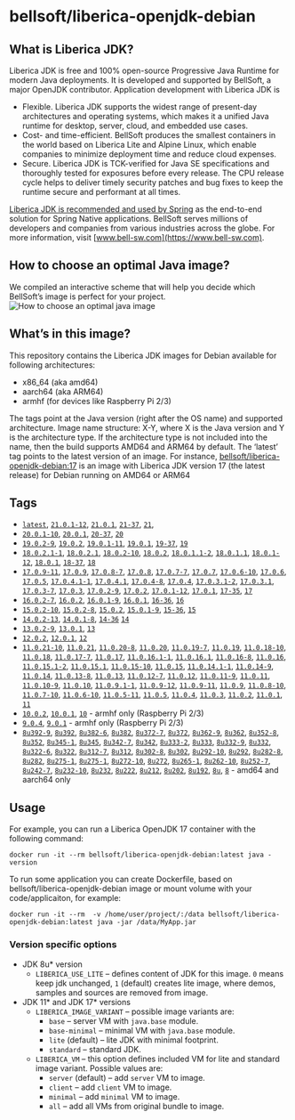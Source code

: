 # bellsoft/liberica-openjdk-debian

## What is Liberica JDK?
Liberica JDK is free and 100% open-source Progressive Java Runtime for modern Java deployments. It is developed and supported by BellSoft, a major OpenJDK contributor. Application development with Liberica JDK is

*  Flexible. Liberica JDK supports the widest range of present-day architectures and operating systems, which makes it a unified Java runtime for desktop, server, cloud, and embedded use cases.
* Cost- and time-efficient. BellSoft produces the smallest containers in the world based on Liberica Lite and Alpine Linux, which enable companies to minimize deployment time and reduce cloud expenses.
* Secure. Liberica JDK is TCK-verified for Java SE specifications and thoroughly tested for exposures before every release. The CPU release cycle helps to deliver timely security patches and bug fixes to keep the runtime secure and performant at all times.

[Liberica JDK is recommended and used by Spring](https://spring.io/quickstart) as the end-to-end solution for Spring Native applications.
BellSoft serves millions of developers and companies from various industries across the globe. For more information, visit [www.bell-sw.com](https://www.bell-sw.com).

## How to choose an optimal Java image?

We compiled an interactive scheme that will help you decide which BellSoft’s image is perfect for your project.
![How to choose an optimal java image](https://download.bell-sw.com/static/images/how-to-choose-optimal-java-image.jpg)


## What’s in this image?

This repository contains the Liberica JDK images for Debian available for following architectures:

* x86_64 (aka amd64)
* aarch64 (aka ARM64)
* armhf (for devices like Raspberry Pi 2/3)

The tags point at the Java version (right after the OS name) and supported architecture.
Image name structure:
X-Y,
where X is the Java version and Y is the architecture type. If the architecture type is not included into the name, then the build supports AMD64 and ARM64 by default.
The ‘latest’ tag points to the latest version of an image.
For instance, [bellsoft/liberica-openjdk-debian:17](https://hub.docker.com/layers/bellsoft/liberica-openjdk-debian/17/images/sha256-305f23015e1a40436624b5ea1928051a39cd1484a6ee68553006cc1a38eb1b76?context=explore) is an image with Liberica JDK version 17 (the latest release) for Debian running on AMD64 or ARM64

## Tags

* [`latest`](https://github.com/bell-sw/Liberica/blob/master/docker/repos/liberica-openjdk-debian/21/Dockerfile),
[`21.0.1-12`](https://github.com/bell-sw/Liberica/blob/master/docker/repos/liberica-openjdk-debian/21/Dockerfile),
[`21.0.1`](https://github.com/bell-sw/Liberica/blob/master/docker/repos/liberica-openjdk-debian/21/Dockerfile),
[`21-37`](https://github.com/bell-sw/Liberica/blob/master/docker/repos/liberica-openjdk-debian/21/Dockerfile),
[`21`](https://github.com/bell-sw/Liberica/blob/master/docker/repos/liberica-openjdk-debian/21/Dockerfile),
* [`20.0.1-10`](https://github.com/bell-sw/Liberica/blob/master/docker/repos/liberica-openjdk-debian/old/20/Dockerfile),
[`20.0.1`](https://github.com/bell-sw/Liberica/blob/master/docker/repos/liberica-openjdk-debian/old/20/Dockerfile),
[`20-37`](https://github.com/bell-sw/Liberica/blob/master/docker/repos/liberica-openjdk-debian/old/20/Dockerfile),
[`20`](https://github.com/bell-sw/Liberica/blob/master/docker/repos/liberica-openjdk-debian/old/20/Dockerfile)
* [`19.0.2-9`](https://github.com/bell-sw/Liberica/blob/master/docker/repos/liberica-openjdk-debian/old/19/Dockerfile),
[`19.0.2`](https://github.com/bell-sw/Liberica/blob/master/docker/repos/liberica-openjdk-debian/old/19/Dockerfile),
[`19.0.1-11`](https://github.com/bell-sw/Liberica/blob/master/docker/repos/liberica-openjdk-debian/old/19/Dockerfile),
[`19.0.1`](https://github.com/bell-sw/Liberica/blob/master/docker/repos/liberica-openjdk-debian/old/19/Dockerfile),
[`19-37`](https://github.com/bell-sw/Liberica/blob/master/docker/repos/liberica-openjdk-debian/old/19/Dockerfile),
[`19`](https://github.com/bell-sw/Liberica/blob/master/docker/repos/liberica-openjdk-debian/old/19/Dockerfile)
* [`18.0.2.1-1`](https://github.com/bell-sw/Liberica/blob/master/docker/repos/liberica-openjdk-debian/old/18/Dockerfile),
[`18.0.2.1`](https://github.com/bell-sw/Liberica/blob/master/docker/repos/liberica-openjdk-debian/old/18/Dockerfile),
[`18.0.2-10`](https://github.com/bell-sw/Liberica/blob/master/docker/repos/liberica-openjdk-debian/old/18/Dockerfile),
[`18.0.2`](https://github.com/bell-sw/Liberica/blob/master/docker/repos/liberica-openjdk-debian/old/18/Dockerfile),
[`18.0.1.1-2`](https://github.com/bell-sw/Liberica/blob/master/docker/repos/liberica-openjdk-debian/old/18/Dockerfile),
[`18.0.1.1`](https://github.com/bell-sw/Liberica/blob/master/docker/repos/liberica-openjdk-debian/old/18/Dockerfile),
[`18.0.1-12`](https://github.com/bell-sw/Liberica/blob/master/docker/repos/liberica-openjdk-debian/old/18/Dockerfile),
[`18.0.1`](https://github.com/bell-sw/Liberica/blob/master/docker/repos/liberica-openjdk-debian/old/18/Dockerfile),
[`18-37`](https://github.com/bell-sw/Liberica/blob/master/docker/repos/liberica-openjdk-debian/old/18/Dockerfile),
[`18`](https://github.com/bell-sw/Liberica/blob/master/docker/repos/liberica-openjdk-debian/old/18/Dockerfile)
* [`17.0.9-11`](https://github.com/bell-sw/Liberica/blob/master/docker/repos/liberica-openjdk-debian/17/Dockerfile),
[`17.0.9`](https://github.com/bell-sw/Liberica/blob/master/docker/repos/liberica-openjdk-debian/17/Dockerfile),
[`17.0.8-7`](https://github.com/bell-sw/Liberica/blob/master/docker/repos/liberica-openjdk-debian/17/Dockerfile),
[`17.0.8`](https://github.com/bell-sw/Liberica/blob/master/docker/repos/liberica-openjdk-debian/17/Dockerfile),
[`17.0.7-7`](https://github.com/bell-sw/Liberica/blob/master/docker/repos/liberica-openjdk-debian/17/Dockerfile),
[`17.0.7`](https://github.com/bell-sw/Liberica/blob/master/docker/repos/liberica-openjdk-debian/17/Dockerfile),
[`17.0.6-10`](https://github.com/bell-sw/Liberica/blob/master/docker/repos/liberica-openjdk-debian/17/Dockerfile),
[`17.0.6`](https://github.com/bell-sw/Liberica/blob/master/docker/repos/liberica-openjdk-debian/17/Dockerfile),
[`17.0.5`](https://github.com/bell-sw/Liberica/blob/master/docker/repos/liberica-openjdk-debian/17/Dockerfile),
[`17.0.4.1-1`](https://github.com/bell-sw/Liberica/blob/master/docker/repos/liberica-openjdk-debian/17/Dockerfile),
[`17.0.4.1`](https://github.com/bell-sw/Liberica/blob/master/docker/repos/liberica-openjdk-debian/17/Dockerfile),
[`17.0.4-8`](https://github.com/bell-sw/Liberica/blob/master/docker/repos/liberica-openjdk-debian/17/Dockerfile),
[`17.0.4`](https://github.com/bell-sw/Liberica/blob/master/docker/repos/liberica-openjdk-debian/17/Dockerfile),
[`17.0.3.1-2`](https://github.com/bell-sw/Liberica/blob/master/docker/repos/liberica-openjdk-debian/17/Dockerfile),
[`17.0.3.1`](https://github.com/bell-sw/Liberica/blob/master/docker/repos/liberica-openjdk-debian/17/Dockerfile),
[`17.0.3-7`](https://github.com/bell-sw/Liberica/blob/master/docker/repos/liberica-openjdk-debian/17/Dockerfile),
[`17.0.3`](https://github.com/bell-sw/Liberica/blob/master/docker/repos/liberica-openjdk-debian/17/Dockerfile),
[`17.0.2-9`](https://github.com/bell-sw/Liberica/blob/master/docker/repos/liberica-openjdk-debian/17/Dockerfile),
[`17.0.2`](https://github.com/bell-sw/Liberica/blob/master/docker/repos/liberica-openjdk-debian/17/Dockerfile),
[`17.0.1-12`](https://github.com/bell-sw/Liberica/blob/master/docker/repos/liberica-openjdk-debian/17/Dockerfile),
[`17.0.1`](https://github.com/bell-sw/Liberica/blob/master/docker/repos/liberica-openjdk-debian/17/Dockerfile),
[`17-35`](https://github.com/bell-sw/Liberica/blob/master/docker/repos/liberica-openjdk-debian/17/Dockerfile),
[`17`](https://github.com/bell-sw/Liberica/blob/master/docker/repos/liberica-openjdk-debian/17/Dockerfile)
* [`16.0.2-7`](https://github.com/bell-sw/Liberica/blob/master/docker/repos/liberica-openjdk-debian/old/16/Dockerfile),
[`16.0.2`](https://github.com/bell-sw/Liberica/blob/master/docker/repos/liberica-openjdk-debian/old/16/Dockerfile),
[`16.0.1-9`](https://github.com/bell-sw/Liberica/blob/master/docker/repos/liberica-openjdk-debian/old/16/Dockerfile),
[`16.0.1`](https://github.com/bell-sw/Liberica/blob/master/docker/repos/liberica-openjdk-debian/old/16/Dockerfile),
[`16-36`](https://github.com/bell-sw/Liberica/blob/master/docker/repos/liberica-openjdk-debian/old/16/Dockerfile),
[`16`](https://github.com/bell-sw/Liberica/blob/master/docker/repos/liberica-openjdk-debian/old/16/Dockerfile)
* [`15.0.2-10`](https://github.com/bell-sw/Liberica/blob/master/docker/repos/liberica-openjdk-debian/old/15/Dockerfile),
[`15.0.2-8`](https://github.com/bell-sw/Liberica/blob/master/docker/repos/liberica-openjdk-debian/old/15/Dockerfile),
[`15.0.2`](https://github.com/bell-sw/Liberica/blob/master/docker/repos/liberica-openjdk-debian/old/15/Dockerfile),
[`15.0.1-9`](https://github.com/bell-sw/Liberica/blob/master/docker/repos/liberica-openjdk-debian/old/15/Dockerfile),
[`15-36`](https://github.com/bell-sw/Liberica/blob/master/docker/repos/liberica-openjdk-debian/old/15/Dockerfile),
[`15`](https://github.com/bell-sw/Liberica/blob/master/docker/repos/liberica-openjdk-debian/old/15/Dockerfile)
* [`14.0.2-13`](https://github.com/bell-sw/Liberica/blob/master/docker/repos/liberica-openjdk-debian/old/14/Dockerfile),
[`14.0.1-8`](https://github.com/bell-sw/Liberica/blob/master/docker/repos/liberica-openjdk-debian/old/14/Dockerfile),
[`14-36`](https://github.com/bell-sw/Liberica/blob/master/docker/repos/liberica-openjdk-debian/old/14.0.0/Dockerfile)
[`14`](https://github.com/bell-sw/Liberica/blob/master/docker/repos/liberica-openjdk-debian/old/14/Dockerfile)
* [`13.0.2-9`](https://github.com/bell-sw/Liberica/blob/master/docker/repos/liberica-openjdk-debian/old/13/Dockerfile),
[`13.0.1`](https://github.com/bell-sw/Liberica/blob/master/docker/repos/liberica-openjdk-debian/old/13.0.1/Dockerfile),
[`13`](https://github.com/bell-sw/Liberica/blob/master/docker/repos/liberica-openjdk-debian/old/13.0.0/Dockerfile)
* [`12.0.2`](https://github.com/bell-sw/Liberica/blob/master/docker/repos/liberica-openjdk-debian/old/12.0.2/Dockerfile),
[`12.0.1`](https://github.com/bell-sw/Liberica/blob/master/docker/repos/liberica-openjdk-debian/old/12.0.1/Dockerfile),
[`12`](https://github.com/bell-sw/Liberica/blob/master/docker/repos/liberica-openjdk-debian/old/12.0.0/Dockerfile)
* [`11.0.21-10`](https://github.com/bell-sw/Liberica/blob/master/docker/repos/liberica-openjdk-debian/11/Dockerfile),
[`11.0.21`](https://github.com/bell-sw/Liberica/blob/master/docker/repos/liberica-openjdk-debian/11/Dockerfile),
[`11.0.20-8`](https://github.com/bell-sw/Liberica/blob/master/docker/repos/liberica-openjdk-debian/11/Dockerfile),
[`11.0.20`](https://github.com/bell-sw/Liberica/blob/master/docker/repos/liberica-openjdk-debian/11/Dockerfile),
[`11.0.19-7`](https://github.com/bell-sw/Liberica/blob/master/docker/repos/liberica-openjdk-debian/11/Dockerfile),
[`11.0.19`](https://github.com/bell-sw/Liberica/blob/master/docker/repos/liberica-openjdk-debian/11/Dockerfile),
[`11.0.18-10`](https://github.com/bell-sw/Liberica/blob/master/docker/repos/liberica-openjdk-debian/11/Dockerfile),
[`11.0.18`](https://github.com/bell-sw/Liberica/blob/master/docker/repos/liberica-openjdk-debian/11/Dockerfile),
[`11.0.17-7`](https://github.com/bell-sw/Liberica/blob/master/docker/repos/liberica-openjdk-debian/11/Dockerfile),
[`11.0.17`](https://github.com/bell-sw/Liberica/blob/master/docker/repos/liberica-openjdk-debian/11/Dockerfile),
[`11.0.16.1-1`](https://github.com/bell-sw/Liberica/blob/master/docker/repos/liberica-openjdk-debian/11/Dockerfile),
[`11.0.16.1`](https://github.com/bell-sw/Liberica/blob/master/docker/repos/liberica-openjdk-debian/11/Dockerfile),
[`11.0.16-8`](https://github.com/bell-sw/Liberica/blob/master/docker/repos/liberica-openjdk-debian/11/Dockerfile),
[`11.0.16`](https://github.com/bell-sw/Liberica/blob/master/docker/repos/liberica-openjdk-debian/11/Dockerfile),
[`11.0.15.1-2`](https://github.com/bell-sw/Liberica/blob/master/docker/repos/liberica-openjdk-debian/11/Dockerfile),
[`11.0.15.1`](https://github.com/bell-sw/Liberica/blob/master/docker/repos/liberica-openjdk-debian/11/Dockerfile),
[`11.0.15-10`](https://github.com/bell-sw/Liberica/blob/master/docker/repos/liberica-openjdk-debian/11/Dockerfile),
[`11.0.15`](https://github.com/bell-sw/Liberica/blob/master/docker/repos/liberica-openjdk-debian/11/Dockerfile),
[`11.0.14.1-1`](https://github.com/bell-sw/Liberica/blob/master/docker/repos/liberica-openjdk-debian/11/Dockerfile),
[`11.0.14-9`](https://github.com/bell-sw/Liberica/blob/master/docker/repos/liberica-openjdk-debian/11/Dockerfile),
[`11.0.14`](https://github.com/bell-sw/Liberica/blob/master/docker/repos/liberica-openjdk-debian/11/Dockerfile),
[`11.0.13-8`](https://github.com/bell-sw/Liberica/blob/master/docker/repos/liberica-openjdk-debian/11/Dockerfile),
[`11.0.13`](https://github.com/bell-sw/Liberica/blob/master/docker/repos/liberica-openjdk-debian/11/Dockerfile),
[`11.0.12-7`](https://github.com/bell-sw/Liberica/blob/master/docker/repos/liberica-openjdk-debian/11/Dockerfile),
[`11.0.12`](https://github.com/bell-sw/Liberica/blob/master/docker/repos/liberica-openjdk-debian/11/Dockerfile),
[`11.0.11-9`](https://github.com/bell-sw/Liberica/blob/master/docker/repos/liberica-openjdk-debian/11/Dockerfile),
[`11.0.11`](https://github.com/bell-sw/Liberica/blob/master/docker/repos/liberica-openjdk-debian/11/Dockerfile),
[`11.0.10-9`](https://github.com/bell-sw/Liberica/blob/master/docker/repos/liberica-openjdk-debian/11/Dockerfile),
[`11.0.10`](https://github.com/bell-sw/Liberica/blob/master/docker/repos/liberica-openjdk-debian/11/Dockerfile),
[`11.0.9.1-1`](https://github.com/bell-sw/Liberica/blob/master/docker/repos/liberica-openjdk-debian/11/Dockerfile),
[`11.0.9-12`](https://github.com/bell-sw/Liberica/blob/master/docker/repos/liberica-openjdk-debian/11/Dockerfile),
[`11.0.9-11`](https://github.com/bell-sw/Liberica/blob/master/docker/repos/liberica-openjdk-debian/11/Dockerfile),
[`11.0.9`](https://github.com/bell-sw/Liberica/blob/master/docker/repos/liberica-openjdk-debian/11/Dockerfile),
[`11.0.8-10`](https://github.com/bell-sw/Liberica/blob/master/docker/repos/liberica-openjdk-debian/11/Dockerfile),
[`11.0.7-10`](https://github.com/bell-sw/Liberica/blob/master/docker/repos/liberica-openjdk-debian/11/Dockerfile),
[`11.0.6-10`](https://github.com/bell-sw/Liberica/blob/master/docker/repos/liberica-openjdk-debian/11/Dockerfile),
[`11.0.5-11`](https://github.com/bell-sw/Liberica/blob/master/docker/repos/liberica-openjdk-debian/old/11.0.5/Dockerfile),
[`11.0.5`](https://github.com/bell-sw/Liberica/blob/master/docker/repos/liberica-openjdk-debian/old/11.0.5/Dockerfile),
[`11.0.4`](https://github.com/bell-sw/Liberica/blob/master/docker/repos/liberica-openjdk-debian/old/11.0.4/Dockerfile),
[`11.0.3`](https://github.com/bell-sw/Liberica/blob/master/docker/repos/liberica-openjdk-debian/old/11.0.3/Dockerfile),
[`11.0.2`](https://github.com/bell-sw/Liberica/blob/master/docker/repos/liberica-openjdk-debian/old/11.0.2/Dockerfile),
[`11.0.1`](https://github.com/bell-sw/Liberica/blob/master/docker/repos/liberica-openjdk-debian/old/11.0.1/Dockerfile),
[`11`](https://github.com/bell-sw/Liberica/blob/master/docker/repos/liberica-openjdk-debian/11/Dockerfile)
* [`10.0.2`](https://github.com/bell-sw/Liberica/blob/master/docker/repos/liberica-openjdk-debian/old/10.0.2/Dockerfile),
[`10.0.1`](https://github.com/bell-sw/Liberica/blob/master/docker/repos/liberica-openjdk-debian/old/10.0.1/Dockerfile),
[`10`](https://github.com/bell-sw/Liberica/blob/master/docker/repos/liberica-openjdk-debian/old/10.0.0/Dockerfile) - armhf only (Raspberry Pi 2/3)
* [`9.0.4`](https://github.com/bell-sw/Liberica/blob/master/docker/repos/liberica-openjdk-debian/old/9.0.4/Dockerfile),
[`9.0.1`](https://github.com/bell-sw/Liberica/blob/master/docker/repos/liberica-openjdk-debian/old/9.0.1/Dockerfile) - armhf only (Raspberry Pi 2/3)
* [`8u392-9`](https://github.com/bell-sw/Liberica/blob/master/docker/repos/liberica-openjdk-debian/8/Dockerfile),
[`8u392`](https://github.com/bell-sw/Liberica/blob/master/docker/repos/liberica-openjdk-debian/8/Dockerfile),
[`8u382-6`](https://github.com/bell-sw/Liberica/blob/master/docker/repos/liberica-openjdk-debian/8/Dockerfile),
[`8u382`](https://github.com/bell-sw/Liberica/blob/master/docker/repos/liberica-openjdk-debian/8/Dockerfile),
[`8u372-7`](https://github.com/bell-sw/Liberica/blob/master/docker/repos/liberica-openjdk-debian/8/Dockerfile),
[`8u372`](https://github.com/bell-sw/Liberica/blob/master/docker/repos/liberica-openjdk-debian/8/Dockerfile),
[`8u362-9`](https://github.com/bell-sw/Liberica/blob/master/docker/repos/liberica-openjdk-debian/8/Dockerfile),
[`8u362`](https://github.com/bell-sw/Liberica/blob/master/docker/repos/liberica-openjdk-debian/8/Dockerfile),
[`8u352-8`](https://github.com/bell-sw/Liberica/blob/master/docker/repos/liberica-openjdk-debian/8/Dockerfile),
[`8u352`](https://github.com/bell-sw/Liberica/blob/master/docker/repos/liberica-openjdk-debian/8/Dockerfile),
[`8u345-1`](https://github.com/bell-sw/Liberica/blob/master/docker/repos/liberica-openjdk-debian/8/Dockerfile),
[`8u345`](https://github.com/bell-sw/Liberica/blob/master/docker/repos/liberica-openjdk-debian/8/Dockerfile),
[`8u342-7`](https://github.com/bell-sw/Liberica/blob/master/docker/repos/liberica-openjdk-debian/8/Dockerfile),
[`8u342`](https://github.com/bell-sw/Liberica/blob/master/docker/repos/liberica-openjdk-debian/8/Dockerfile),
[`8u333-2`](https://github.com/bell-sw/Liberica/blob/master/docker/repos/liberica-openjdk-debian/8/Dockerfile),
[`8u333`](https://github.com/bell-sw/Liberica/blob/master/docker/repos/liberica-openjdk-debian/8/Dockerfile),
[`8u332-9`](https://github.com/bell-sw/Liberica/blob/master/docker/repos/liberica-openjdk-debian/8/Dockerfile),
[`8u332`](https://github.com/bell-sw/Liberica/blob/master/docker/repos/liberica-openjdk-debian/8/Dockerfile),
[`8u322-6`](https://github.com/bell-sw/Liberica/blob/master/docker/repos/liberica-openjdk-debian/8/Dockerfile),
[`8u322`](https://github.com/bell-sw/Liberica/blob/master/docker/repos/liberica-openjdk-debian/8/Dockerfile),
[`8u312-7`](https://github.com/bell-sw/Liberica/blob/master/docker/repos/liberica-openjdk-debian/8/Dockerfile),
[`8u312`](https://github.com/bell-sw/Liberica/blob/master/docker/repos/liberica-openjdk-debian/8/Dockerfile),
[`8u302-8`](https://github.com/bell-sw/Liberica/blob/master/docker/repos/liberica-openjdk-debian/8/Dockerfile),
[`8u302`](https://github.com/bell-sw/Liberica/blob/master/docker/repos/liberica-openjdk-debian/8/Dockerfile),
[`8u292-10`](https://github.com/bell-sw/Liberica/blob/master/docker/repos/liberica-openjdk-debian/8/Dockerfile),
[`8u292`](https://github.com/bell-sw/Liberica/blob/master/docker/repos/liberica-openjdk-debian/8/Dockerfile),
[`8u282-8`](https://github.com/bell-sw/Liberica/blob/master/docker/repos/liberica-openjdk-debian/8/Dockerfile),
[`8u282`](https://github.com/bell-sw/Liberica/blob/master/docker/repos/liberica-openjdk-debian/8/Dockerfile),
[`8u275-1`](https://github.com/bell-sw/Liberica/blob/master/docker/repos/liberica-openjdk-debian/8/Dockerfile),
[`8u275-1`](https://github.com/bell-sw/Liberica/blob/master/docker/repos/liberica-openjdk-debian/8/Dockerfile),
[`8u272-10`](https://github.com/bell-sw/Liberica/blob/master/docker/repos/liberica-openjdk-debian/8/Dockerfile),
[`8u272`](https://github.com/bell-sw/Liberica/blob/master/docker/repos/liberica-openjdk-debian/8/Dockerfile),
[`8u265-1`](https://github.com/bell-sw/Liberica/blob/master/docker/repos/liberica-openjdk-debian/8/Dockerfile),
[`8u262-10`](https://github.com/bell-sw/Liberica/blob/master/docker/repos/liberica-openjdk-debian/8/Dockerfile),
[`8u252-7`](https://github.com/bell-sw/Liberica/blob/master/docker/repos/liberica-openjdk-debian/8/Dockerfile),
[`8u242-7`](https://github.com/bell-sw/Liberica/blob/master/docker/repos/liberica-openjdk-debian/old/8u242/Dockerfile),
[`8u232-10`](https://github.com/bell-sw/Liberica/blob/master/docker/repos/liberica-openjdk-debian/old/8u232/Dockerfile),
[`8u232`](https://github.com/bell-sw/Liberica/blob/master/docker/repos/liberica-openjdk-debian/old/8u232/Dockerfile),
[`8u222`](https://github.com/bell-sw/Liberica/blob/master/docker/repos/liberica-openjdk-debian/old/8u222/Dockerfile),
[`8u212`](https://github.com/bell-sw/Liberica/blob/master/docker/repos/liberica-openjdk-debian/old/8u212/Dockerfile),
[`8u202`](https://github.com/bell-sw/Liberica/blob/master/docker/repos/liberica-openjdk-debian/old/8u202/Dockerfile),
[`8u192`](https://github.com/bell-sw/Liberica/blob/master/docker/repos/liberica-openjdk-debian/old/8u192/Dockerfile),
[`8u`](https://github.com/bell-sw/Liberica/blob/master/docker/repos/liberica-openjdk-debian/8/Dockerfile),
[`8`](https://github.com/bell-sw/Liberica/blob/master/docker/repos/liberica-openjdk-debian/8/Dockerfile)   - amd64 and aarch64 only

## Usage

For example, you can run a Liberica OpenJDK 17 container with the following command:

 `docker run -it --rm bellsoft/liberica-openjdk-debian:latest java -version`

To run some application you can create Dockerfile, based on bellsoft/liberica-openjdk-debian image or mount volume with your code/applicaiton, for example:

 `docker run -it --rm  -v /home/user/project/:/data bellsoft/liberica-openjdk-debian:latest java -jar /data/MyApp.jar`

### Version specific options

* JDK 8u* version
  * `LIBERICA_USE_LITE` – defines content of JDK for this image. `0` means keep jdk unchanged, `1` (default) creates lite image, where demos, samples and sources are removed from image.
* JDK 11* and JDK 17* versions
  * `LIBERICA_IMAGE_VARIANT` – possible image variants are:
    * `base` – server VM with `java.base` module.
	* `base-minimal` – minimal VM with `java.base` module.
	* `lite` (default) – lite JDK with minimal footprint.
	* `standard` – standard JDK.
  * `LIBERICA_VM` – this option defines included VM for lite and standard image variant. Possible values are:
    * `server` (default) – add `server` VM to image.
	* `client` – add `client` VM to image.
	* `minimal` – add `minimal` VM to image.
	* `all` – add all VMs from original bundle to image.